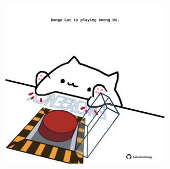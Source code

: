 <!-- built at 28/11/2021, 04:02:37 UTC -->
<p align="center">
  <img width="500" height="500" src="./ReadmeImage.svg">
</p>
